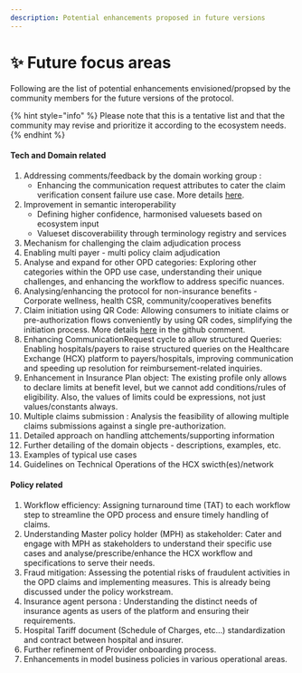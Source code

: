 ```yaml
---
description: Potential enhancements proposed in future versions
---
```


# ✨ Future focus areas

Following are the list of potential enhancements envisioned/propsed by the community members for the future versions of the protocol.&#x20;

{% hint style="info" %}
Please note that this is a tentative list and that the community may revise and prioritize it according to the ecosystem needs.
{% endhint %}

#### Tech and Domain related&#x20;

1. Addressing comments/feedback by the domain working group :&#x20;
   * Enhancing the communication request attributes to cater the claim verification consent failure use case. More details [here](https://github.com/hcx-project/hcx-specs/discussions/113).
2. Improvement in semantic interoperability&#x20;
   * Defining higher confidence, harmonised valuesets based on ecosystem input
   * Valueset discoverabiility through terminology registry and services&#x20;
3. Mechanism for challenging the claim adjudication process
4. Enabling multi payer - multi policy claim adjudication
5. Analyse and expand for other OPD categories: Exploring other categories within the OPD use case, understanding their unique challenges, and enhancing the workflow to address specific nuances.&#x20;
6. Analysing/enhancing the protocol for non-insurance benefits - Corporate wellness, health CSR, community/cooperatives benefits
7. Claim initiation using QR Code: Allowing consumers to initiate claims or pre-authorization flows conveniently by using QR codes, simplifying the initiation process. More details [here](https://github.com/hcx-project/hcx-specs/discussions/113) in the github comment.
8. Enhancing CommunicationRequest cycle to allow structured Queries: Enabling hospitals/payers to raise structured queries on the Healthcare Exchange (HCX) platform to payers/hospitals, improving communication and speeding up resolution for reimbursement-related inquiries.
9. Enhancement in Insurance Plan object: The existing profile only allows to declare limits at benefit level, but we cannot add conditions/rules of eligibility. Also, the values of limits could be expressions, not just values/constants always.&#x20;
10. Multiple claims submission : Analysis the feasibility of allowing multiple claims submissions against a single pre-authorization.&#x20;
11. Detailed approach on handling attchements/supporting information&#x20;
12. Further detailing of the domain objects - descriptions, examples, etc.
13. Examples of typical use cases
14. Guidelines on Technical Operations of the HCX swicth(es)/network

#### Policy related

1. Workflow efficiency: Assigning turnaround time (TAT) to each workflow step to streamline the OPD process and ensure timely handling of claims.
2. Understanding Master policy holder (MPH) as stakeholder:  Cater and engage with MPH as stakeholders to understand their specific use cases and analyse/prescribe/enhance the HCX  workflow and specifications to serve their needs.
3. Fraud mitigation:  Assessing the potential risks of fraudulent activities in the OPD claims and implementing measures. This is already being discussed under the policy workstream.&#x20;
4. Insurance agent persona : Understanding the distinct needs of insurance agents as users of the platform and ensuring their requirements.&#x20;
5. Hospital Tariff document (Schedule of Charges, etc…) standardization and contract between hospital and insurer.
6. Further refinement of Provider onboarding process.&#x20;
7. Enhancements in model business policies in various operational areas.

